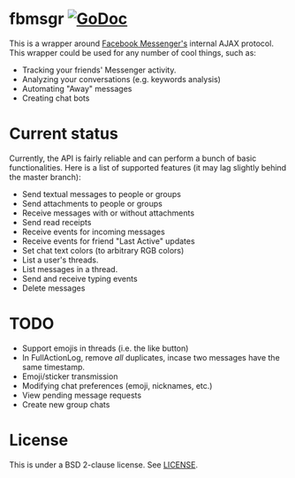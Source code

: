 # fbmsgr [![GoDoc](https://godoc.org/github.com/unixpickle/fbmsgr?status.svg)](https://godoc.org/github.com/unixpickle/fbmsgr)

This is a wrapper around [Facebook Messenger's](https://messenger.com) internal AJAX protocol. This wrapper could be used for any number of cool things, such as:

 * Tracking your friends' Messenger activity.
 * Analyzing your conversations (e.g. keywords analysis)
 * Automating "Away" messages
 * Creating chat bots

# Current status

Currently, the API is fairly reliable and can perform a bunch of basic functionalities. Here is a list of supported features (it may lag slightly behind the master branch):

 * Send textual messages to people or groups
 * Send attachments to people or groups
 * Receive messages with or without attachments
 * Send read receipts
 * Receive events for incoming messages
 * Receive events for friend "Last Active" updates
 * Set chat text colors (to arbitrary RGB colors)
 * List a user's threads.
 * List messages in a thread.
 * Send and receive typing events
 * Delete messages

# TODO

 * Support emojis in threads (i.e. the like button)
 * In FullActionLog, remove *all* duplicates, incase two messages have the same timestamp.
 * Emoji/sticker transmission
 * Modifying chat preferences (emoji, nicknames, etc.)
 * View pending message requests
 * Create new group chats

# License

This is under a BSD 2-clause license. See [LICENSE](LICENSE).
